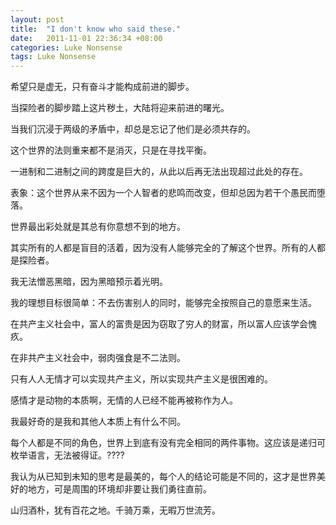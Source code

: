 ```yaml
---
layout: post
title:  "I don't know who said these."
date:   2011-11-01 22:36:34 +08:00
categories: Luke Nonsense
tags: Luke Nonsense
---
```


希望只是虚无，只有奋斗才能构成前进的脚步。

当探险者的脚步踏上这片秽土，大陆将迎来前进的曙光。

当我们沉浸于两级的矛盾中，却总是忘记了他们是必须共存的。

这个世界的法则重来都不是消灭，只是在寻找平衡。

一进制和二进制之间的跨度是巨大的，从此以后再无法出现超过此处的存在。

表象：这个世界从来不因为一个人智者的悲鸣而改变，但却总因为若干个愚民而堕落。

世界最出彩处就是其总有你意想不到的地方。

其实所有的人都是盲目的活着，因为没有人能够完全的了解这个世界。所有的人都是探险者。

我无法憎恶黑暗，因为黑暗预示着光明。

我的理想目标很简单：不去伤害别人的同时，能够完全按照自己的意愿来生活。

在共产主义社会中，富人的富贵是因为窃取了穷人的财富，所以富人应该学会愧疚。

在非共产主义社会中，弱肉强食是不二法则。

只有人人无情才可以实现共产主义，所以实现共产主义是很困难的。

感情才是动物的本质啊，无情的人已经不能再被称作为人。

我最好奇的是我和其他人本质上有什么不同。

每个人都是不同的角色，世界上到底有没有完全相同的两件事物。这应该是递归可枚举语言，无法被得证。????

我认为从已知到未知的思考是最美的，每个人的结论可能是不同的，这才是世界美好的地方，可是周围的环境却非要让我们勇往直前。

山归酒朴，犹有百花之地。千骑万乘，无暇万世流芳。
